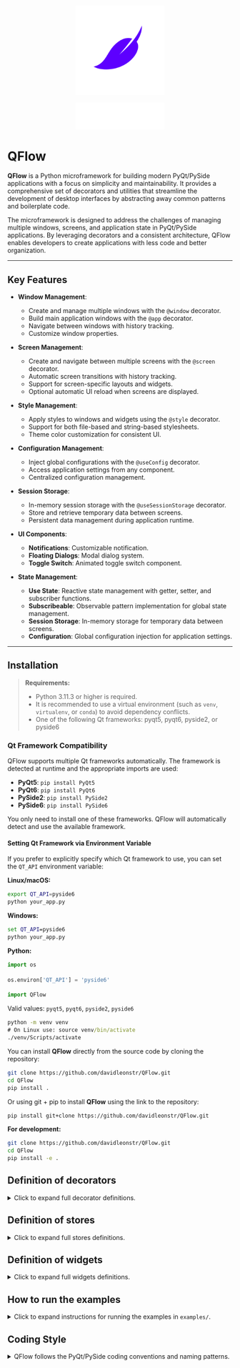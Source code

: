 <p align="center">
  <img src="assets/icons/QFlow-white-icon.svg" alt="Icon" width="200"/>
</p>

<p align="center">
  <img src="assets/icons/QFlow-white-text-icon.svg" alt="Text Icon" width="200"/>
</p>

# QFlow

**QFlow** is a Python microframework for building modern PyQt/PySide applications with a focus on simplicity and maintainability. It provides a comprehensive set of decorators and utilities that streamline the development of desktop interfaces by abstracting away common patterns and boilerplate code.

The microframework is designed to address the challenges of managing multiple windows, screens, and application state in PyQt/PySide applications. By leveraging decorators and a consistent architecture, QFlow enables developers to create applications with less code and better organization.

---

## Key Features

- **Window Management**:
  - Create and manage multiple windows with the `@window` decorator.
  - Build main application windows with the `@app` decorator.
  - Navigate between windows with history tracking.
  - Customize window properties.

- **Screen Management**:
  - Create and navigate between multiple screens with the `@screen` decorator.
  - Automatic screen transitions with history tracking.
  - Support for screen-specific layouts and widgets.
  - Optional automatic UI reload when screens are displayed.

- **Style Management**:
  - Apply styles to windows and widgets using the `@style` decorator.
  - Support for both file-based and string-based stylesheets.
  - Theme color customization for consistent UI.

- **Configuration Management**:
  - Inject global configurations with the `@useConfig` decorator.
  - Access application settings from any component.
  - Centralized configuration management.

- **Session Storage**:
  - In-memory session storage with the `@useSessionStorage` decorator.
  - Store and retrieve temporary data between screens.
  - Persistent data management during application runtime.

- **UI Components**:
  - **Notifications**: Customizable notification.
  - **Floating Dialogs**: Modal dialog system.
  - **Toggle Switch**: Animated toggle switch component.

- **State Management**:
  - **Use State**: Reactive state management with getter, setter, and subscriber functions.
  - **Subscribeable**: Observable pattern implementation for global state management.
  - **Session Storage**: In-memory storage for temporary data between screens.
  - **Configuration**: Global configuration injection for application settings.

---

## Installation

> **Requirements:**
> - Python 3.11.3 or higher is required.
> - It is recommended to use a virtual environment (such as `venv`, `virtualenv`, or `conda`) to avoid dependency conflicts.
> - One of the following Qt frameworks: pyqt5, pyqt6, pyside2, or pyside6

### Qt Framework Compatibility

QFlow supports multiple Qt frameworks automatically. The framework is detected at runtime and the appropriate imports are used:

- **PyQt5**: `pip install PyQt5`
- **PyQt6**: `pip install PyQt6`
- **PySide2**: `pip install PySide2`
- **PySide6**: `pip install PySide6`

You only need to install one of these frameworks. QFlow will automatically detect and use the available framework.

#### Setting Qt Framework via Environment Variable

If you prefer to explicitly specify which Qt framework to use, you can set the `QT_API` environment variable:

**Linux/macOS:**
```bash
export QT_API=pyside6
python your_app.py
```

**Windows:**
```cmd
set QT_API=pyside6
python your_app.py
```

**Python:**
```python
import os

os.environ['QT_API'] = 'pyside6'

import QFlow
```

Valid values: `pyqt5`, `pyqt6`, `pyside2`, `pyside6`

```cmd
python -m venv venv
# On Linux use: source venv/bin/activate
./venv/Scripts/activate 
```

You can install **QFlow** directly from the source code by cloning the repository:

```bash
git clone https://github.com/davidleonstr/QFlow.git
cd QFlow
pip install .
```

Or using git + pip to install **QFlow** using the link to the repository:

```bash
pip install git+clone https://github.com/davidleonstr/QFlow.git
```

**For development:**
```bash
git clone https://github.com/davidleonstr/QFlow.git
cd QFlow
pip install -e .
```

## Definition of decorators

<details>
<summary>Click to expand full decorator definitions.</summary>

### App (Main) Definition

```python
import QFlow
from qtpy.QtGui import QIcon

@QFlow.app(
    title='Main Window', 
    geometry=[100, 100, 600, 400], 
    icon=lambda:QIcon(), 
    resizable=True, 
    maximizable=True
)
class AppClass(QFlow.App):
    def __init__(self):
        super().__init__() # Necessary for initialization

        # Add screen
        screen = ScreenClass(self)
        self.typ.addScreen(screen)

        # Set the initial screen
        self.typ.setScreen(screen.name)
```

### Screen Definition

```python
import QFlow

@QFlow.screen(name='screen', autoreloadUI=False) 
class ScreenClass(QFlow.Screen):
    def __init__(
            self, 
            parent: QFlow.typing.AppTyping # Or QFlow.typing.WindowTyping
        ): # Necessary for initialization
        super().__init__(parent) # Necessary for initialization
        self.UI() # Necessary if you want to be able to recharge your screen

    def UI(
            self, 
        ) -> None: # Necessary if you want to be able to recharge your screen
        """
        The entire UI is loaded here.
        """
        parent = self.typ.parent() # If you want to get the parent as AppTyping
        pass
```

### Window Definition

```python
import QFlow
from qtpy.QtGui import QIcon

@QFlow.window(
    name='window', 
    title='Other Window', 
    geometry=[710, 100, 400, 150], 
    icon=lambda:QIcon(), 
    resizable=False
)
class WindowClass(QFlow.Window):
    def __init__(
            self, 
            parent: QFlow.typing.AppTyping = None # Or QFlow.typing.WindowTyping
        ): # When parent is None, it means it is an independent window
        super().__init__(parent) # Necessary for initialization

        # Add screen
        screen = ScreenClass(self)
        self.typ.addScreen(screen)

        # Set the initial screen
        self.typ.setScreen(screen.name)
```

### Style Definition

```python
import QFlow
from qtpy.QtWidgets import QWidget

# If style is a file path, use path = True
@QFlow.style(style='', path=True)
class AnyWidget(QWidget):
    pass
```

### Use Config Definition

```python
import QFlow
from qtpy.QtWidgets import QWidget

config = object() # Any initialized object

@QFlow.useConfig(config)
class AnyClass:
    Config: object
```

### Use Session Storage Definition

```python
import QFlow

@QFlow.useSessionStorage()
class AnyClass:
    SessionStorage: QFlow.typing.SessionStorage # Object <SessionStorage>
```

</details>

## Definition of stores

<details>
<summary>Click to expand full stores definitions.</summary>

### Use Subscribeable Definition

```python
import QFlow

def printNewCounterValue(newValue):
    print(newValue)

counter = QFlow.stores.Subscribeable(0)
counter.subscribe(printNewCounterValue) 

def incrementCounter():
    counter.value = counter.value + 1

incrementCounter()

'''
If you want to unsubscribe from any feature:
counter.unsubscribe(printNewCounterValue)
'''
```

### Use State Definition

```python
import QFlow

def onCountChange(newValue):
    print(newValue)

count, setCount, subscribeCount, unSubscribeCount = QFlow.stores.useState(0)

subscribeCount(onCountChange)

def incrementCount():
    setCount(count() + 1)

incrementCount()

'''
If you want to unsubscribe from any feature:
unSubscribeCount(printNewCounterValue)
'''
```

</details>

## Definition of widgets

<details>
<summary>Click to expand full widgets definitions.</summary>

### Notify Definition

```python
import QFlow

# The notification appears as soon as the object is created if autoShow: bool = True else use the .show method.
QFlow.components.Notify(
    message='This is a notification!', 
    duration=3000, 
    parent=parent # Parent is necessarily a window object
)
```

### Dialog Definition

```python
import QFlow

dialog = QFlow.components.Dialog(
    parent=parent, # Parent is necessarily a window object
    childrenLayout=dialogLayout # A complete layout, if you have prepared it previously
)

closeDialogButton = QPushButton('Close Dialog')
closeDialogButton.clicked.connect(
    dialog.close # Function to close the dialog
)

# To add any widget to the dialog
dialog.addWidget(buttonDialog)

dialog.show() # Function to show the dialog
```

### Toggle Switch Definition

```python
import QFlow

toggle = QFlow.components.ToggleSwitch(
    parent=parent, # The parent of the element
    checked=True # Initial state
)

anyLayout.addWidget(toggle)
```

</details>

## How to run the examples

<details>
<summary>Click to expand instructions for running the examples in <code>examples/</code>.</summary>

You can find usage examples in the [`examples`](./examples) folder.

To run an example, use the following command in your terminal from the project root:

```bash
python examples/example.py
```

**Example descriptions:**
- <code>example.py</code>: Shows how to handle screens, windows, states, widgets, notifications, etc.

</details>

## Coding Style

<details>
<summary>QFlow follows the PyQt/PySide coding conventions and naming patterns.</summary>
<br>

- **Class Names**: Use PascalCase for class names.
- **Method Names**: Use camelCase for method names.
- **Variable Names**: Use camelCase for variable names.
- **Signal Names**: Use camelCase and start with a verb.
- **Slot Names**: Use camelCase and start with a verb.
- **Constants**: Use UPPER_CASE for constants.
- **Private Members**: Use underscore prefix for private members.

This consistent style makes the code more readable and maintainable, while following the established PyQt/PySide conventions.
</details>